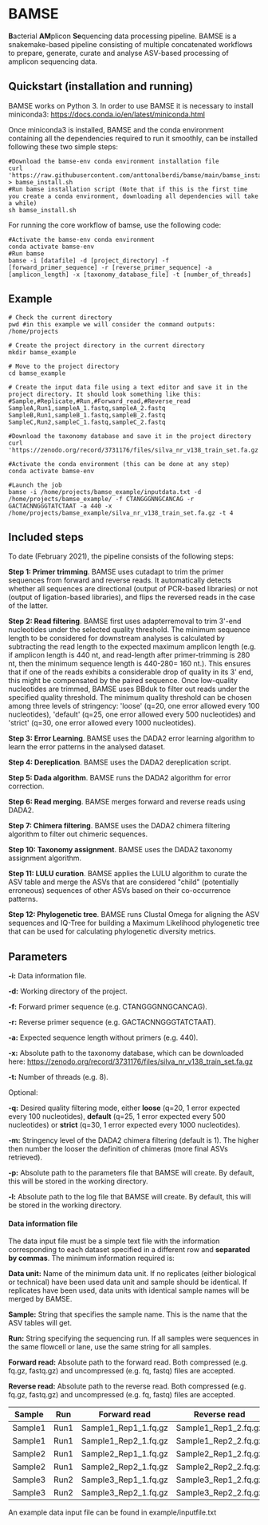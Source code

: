 # BAMSE

**B**acterial **AM**plicon **Se**quencing data processing pipeline. BAMSE is a snakemake-based pipeline consisting of multiple concatenated workflows to prepare, generate, curate and analyse ASV-based processing of amplicon sequencing data.

## Quickstart (installation and running)

BAMSE works on Python 3. In order to use BAMSE it is necessary to install miniconda3: https://docs.conda.io/en/latest/miniconda.html

Once miniconda3 is installed, BAMSE and the conda environment containing all the dependencies required to run it smoothly, can be installed following these two simple steps:

```shell
#Download the bamse-env conda environment installation file
curl 'https://raw.githubusercontent.com/anttonalberdi/bamse/main/bamse_install.sh' > bamse_install.sh
#Run bamse installation script (Note that if this is the first time you create a conda environment, downloading all dependencies will take a while)
sh bamse_install.sh
```
For running the core workflow of bamse, use the following code:

```shell
#Activate the bamse-env conda environment
conda activate bamse-env
#Run bamse
bamse -i [datafile] -d [project_directory] -f [forward_primer_sequence] -r [reverse_primer_sequence] -a [amplicon_length] -x [taxonomy_database_file] -t [number_of_threads]
```

## Example
```shell
# Check the current directory
pwd #in this example we will consider the command outputs: /home/projects

# Create the project directory in the current directory
mkdir bamse_example

# Move to the project directory
cd bamse_example

# Create the input data file using a text editor and save it in the project directory. It should look something like this:
#Sample,#Replicate,#Run,#Forward_read,#Reverse_read
SampleA,Run1,sampleA_1.fastq,sampleA_2.fastq
SampleB,Run1,sampleB_1.fastq,sampleB_2.fastq
SampleC,Run2,sampleC_1.fastq,sampleC_2.fastq

#Download the taxonomy database and save it in the project directory
curl 'https://zenodo.org/record/3731176/files/silva_nr_v138_train_set.fa.gz'

#Activate the conda environment (this can be done at any step)
conda activate bamse-env

#Launch the job
bamse -i /home/projects/bamse_example/inputdata.txt -d /home/projects/bamse_example/ -f CTANGGGNNGCANCAG -r GACTACNNGGGTATCTAAT -a 440 -x /home/projects/bamse_example/silva_nr_v138_train_set.fa.gz -t 4
```

## Included steps

To date (February 2021), the pipeline consists of the following steps:

**Step 1: Primer trimming**. BAMSE uses cutadapt to trim the primer sequences from forward and reverse reads. It automatically detects whether all sequences are directional (output of PCR-based libraries) or not (output of ligation-based libraries), and flips the reversed reads in the case of the latter.

**Step 2: Read filtering**. BAMSE first uses adapterremoval to trim 3'-end nucleotides under the selected quality threshold. The minimum sequence length to be considered for downstream analyses is calculated by subtracting the read length to the expected maximum amplicon length (e.g. if amplicon length is 440 nt, and read-length after primer-trimming is 280 nt, then the minimum sequence length is 440-280= 160 nt.). This ensures that if one of the reads exhibits a considerable drop of quality in its 3' end, this might be compensated by the paired sequence. Once low-quality nucleotides are trimmed, BAMSE
uses BBduk to filter out reads under the specified quality threshold. The minimum quality threshold can be chosen among three levels of stringency: 'loose' (q=20, one error allowed every 100 nucleotides), 'default' (q=25, one error allowed every 500 nucleotides) and 'strict' (q=30, one error allowed every 1000 nucleotides).

**Step 3: Error Learning**. BAMSE uses the DADA2 error learning algorithm to learn the error patterns in the analysed dataset.

**Step 4: Dereplication**.  BAMSE uses the DADA2 dereplication script.

**Step 5: Dada algorithm**. BAMSE runs the DADA2 algorithm for error correction.

**Step 6: Read merging**. BAMSE merges forward and reverse reads using DADA2.

**Step 7: Chimera filtering**. BAMSE uses the DADA2 chimera filtering algorithm to filter out chimeric sequences.

**Step 10: Taxonomy assignment**. BAMSE uses the DADA2 taxonomy assignment algorithm.

**Step 11: LULU curation**. BAMSE applies the LULU algorithm to curate the ASV table and merge the ASVs that are considered "child" (potentially erroneous) sequences of other ASVs based on their co-occurrence patterns.

**Step 12: Phylogenetic tree**. BAMSE runs Clustal Omega for aligning the ASV sequences and IQ-Tree for building a Maximum Likelihood phylogenetic tree that can be used for calculating phylogenetic diversity metrics.


## Parameters

**-i:** Data information file.

**-d:** Working directory of the project.

**-f:** Forward primer sequence (e.g. CTANGGGNNGCANCAG).

**-r:** Reverse primer sequence (e.g. GACTACNNGGGTATCTAAT).

**-a:** Expected sequence length without primers (e.g. 440).

**-x:** Absolute path to the taxonomy database, which can be downloaded here: https://zenodo.org/record/3731176/files/silva_nr_v138_train_set.fa.gz

**-t:** Number of threads (e.g. 8).

Optional:

**-q:** Desired quality filtering mode, either **loose** (q=20, 1 error expected every 100 nucleotides), **default** (q=25, 1 error expected every 500 nucleotides) or **strict** (q=30, 1 error expected every 1000 nucleotides).

**-m:** Stringency level of the DADA2 chimera filtering (default is 1). The higher then number the looser the definition of chimeras (more final ASVs retrieved).

**-p:** Absolute path to the parameters file that BAMSE will create. By default, this will be stored in the working directory.

**-l:** Absolute path to the log file that BAMSE will create. By default, this will be stored in the working directory.

#### Data information file
The data input file must be a simple text file with the information corresponding to each dataset specified in a different row and **separated by commas**. The minimum information required is:

**Data unit:** Name of the minimum data unit. If no replicates (either biological or technical) have been used data unit and sample should be identical. If replicates have been used, data units with identical sample names will be merged by BAMSE.

**Sample:** String that specifies the sample name. This is the name that the ASV tables will get.

**Run:** String specifying the sequencing run. If all samples were sequences in the same flowcell or lane, use the same string for all samples.

**Forward read:** Absolute path to the forward read. Both compressed (e.g. fq.gz, fastq.gz) and uncompressed (e.g. fq, fastq) files are accepted.

**Reverse read:** Absolute path to the reverse read. Both compressed (e.g. fq.gz, fastq.gz) and uncompressed (e.g. fq, fastq) files are accepted.

| Sample | Run | Forward read | Reverse read |
| ----------- | ----------- | ----------- | ----------- |
| Sample1 | Run1 | Sample1_Rep1_1.fq.gz | Sample1_Rep1_2.fq.gz |
| Sample1 | Run1 | Sample1_Rep2_1.fq.gz | Sample1_Rep2_2.fq.gz |
| Sample2 | Run1 | Sample2_Rep1_1.fq.gz | Sample2_Rep1_2.fq.gz |
| Sample2 | Run1 | Sample2_Rep2_1.fq.gz | Sample2_Rep2_2.fq.gz |
| Sample3 | Run2 | Sample3_Rep1_1.fq.gz | Sample3_Rep1_2.fq.gz |
| Sample3 | Run2 | Sample3_Rep2_1.fq.gz | Sample3_Rep2_2.fq.gz |

An example data input file can be found in example/inputfile.txt
